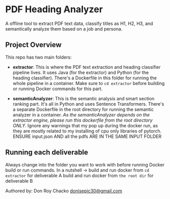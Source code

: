 # PDF Heading Analyzer 

A offline tool to extract PDF text data, classify titles as H1, H2, H3, and semantically analyze them based on a job and persona.

## Project Overview

This repo has two main folders:

- **extractor**: This is where the PDF text extraction and heading classifier pipeline lives. It uses Java (for the extractor) and Python (for the heading classifier). There's a Dockerfile in this folder for running the whole pipeline in a container. Make sure to `cd extractor` before building or running Docker commands for this part.

- **semanticAnalyzer**: This is the semantic analysis and smart section ranking part. It's all in Python and uses Sentence Transformers. There's a separate Dockerfile in the root directory for running the semantic analyzer in a container. *As the semanticAnalyzer depends on the extractor engine, please run this dockerfile from the root directory ONLY.* Ignore any warnings that my pop up during the docker run, as they are mostly related to my installing of cpu only libraries of pytorch. ENSURE input.json AND all the pdfs ARE IN THE SAME INPUT FOLDER

## Running each deliverable
Always change into the folder you want to work with before running Docker build or run commands.
In a nutshell -> build and run docker from `cd extractor` for deliverable A
build and run docker from `the root dir` for deliverable B

Authored by: Don Roy Chacko <donisepic30@gmail.com>